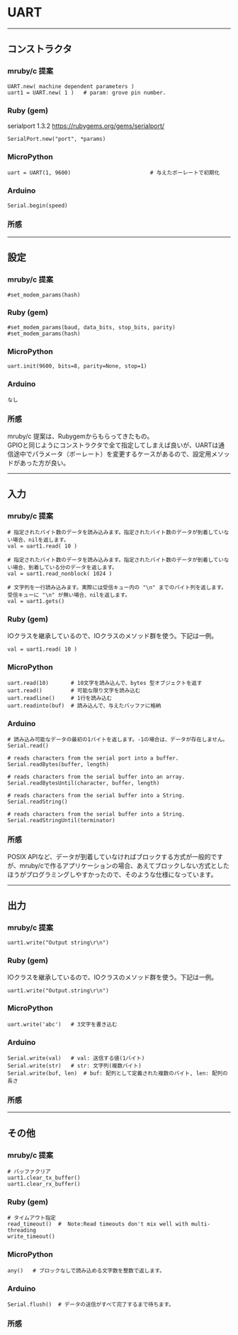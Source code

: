 # UART
--------------------------------------------------------------------------------
## コンストラクタ

### mruby/c 提案
```
UART.new( machine dependent parameters )
uart1 = UART.new( 1 )	# param: grove pin number.
```

### Ruby (gem)
serialport 1.3.2 https://rubygems.org/gems/serialport/
```
SerialPort.new("port", *params)
```

### MicroPython
```
uart = UART(1, 9600)                         # 与えたボーレートで初期化
```

### Arduino
```
Serial.begin(speed)
```

### 所感


--------------------------------------------------------------------------------
## 設定

### mruby/c 提案
```
#set_modem_params(hash)
```

### Ruby (gem)
```
#set_modem_params(baud, data_bits, stop_bits, parity)
#set_modem_params(hash)
```

### MicroPython
```
uart.init(9600, bits=8, parity=None, stop=1)
```

### Arduino
```
なし
```

### 所感
mruby/c 提案は、Rubygemからもらってきたもの。  
GPIOと同じようにコンストラクタで全て指定してしまえば良いが、UARTは通信途中でパラメータ（ボーレート）を変更するケースがあるので、設定用メソッドがあった方が良い。


--------------------------------------------------------------------------------
## 入力

### mruby/c 提案
```
# 指定されたバイト数のデータを読み込みます。指定されたバイト数のデータが到着していない場合、nilを返します。
val = uart1.read( 10 )  

# 指定されたバイト数のデータを読み込みます。指定されたバイト数のデータが到着していない場合、到着している分のデータを返します。
val = uart1.read_nonblock( 1024 ) 

# 文字列を一行読み込みます。実際には受信キュー内の "\n" までのバイト列を返します。 受信キューに "\n" が無い場合、nilを返します。
val = uart1.gets()
```

### Ruby (gem)
IOクラスを継承しているので、IOクラスのメソッド群を使う。下記は一例。
```
val = uart1.read( 10 )
```

### MicroPython
```
uart.read(10)       # 10文字を読み込んで、bytes 型オブジェクトを返す
uart.read()         # 可能な限り文字を読み込む
uart.readline()     # 1行を読み込む
uart.readinto(buf)  # 読み込んで、与えたバッファに格納
```

### Arduino
```
# 読み込み可能なデータの最初の1バイトを返します。-1の場合は、データが存在しません。
Serial.read()

# reads characters from the serial port into a buffer. 
Serial.readBytes(buffer, length)

# reads characters from the serial buffer into an array.
Serial.readBytesUntil(character, buffer, length)

# reads characters from the serial buffer into a String.
Serial.readString()

# reads characters from the serial buffer into a String.
Serial.readStringUntil(terminator)
```

### 所感

POSIX APIなど、データが到着していなければブロックする方式が一般的ですが、mruby/cで作るアプリケーションの場合、あえてブロックしない方式としたほうがプログラミングしやすかったので、そのような仕様になっています。


--------------------------------------------------------------------------------
## 出力

### mruby/c 提案
```
uart1.write("Output string\r\n")
```

### Ruby (gem)
IOクラスを継承しているので、IOクラスのメソッド群を使う。下記は一例。
```
uart1.write("Output.string\r\n")
```

### MicroPython
```
uart.write('abc')   # 3文字を書き込む
```

### Arduino
```
Serial.write(val)   # val: 送信する値(1バイト) 
Serial.write(str)   # str: 文字列(複数バイト) 
Serial.write(buf, len)  # buf: 配列として定義された複数のバイト, len: 配列の長さ 
```

### 所感


--------------------------------------------------------------------------------
## その他

### mruby/c 提案
```
# バッファクリア
uart1.clear_tx_buffer()
uart1.clear_rx_buffer()
```

### Ruby (gem)
```
# タイムアウト指定
read_timeout()  #  Note:Read timeouts don't mix well with multi-threading
write_timeout()
```

### MicroPython
```
any()   # ブロックなしで読み込める文字数を整数で返します。
```

### Arduino
```
Serial.flush()  # データの送信がすべて完了するまで待ちます。
```

### 所感


